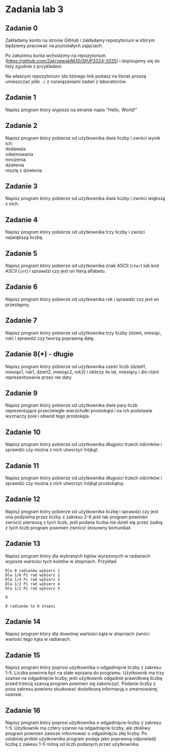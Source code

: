 # Zadania lab 3

## Zadanie 0

Zakładamy konto na stronie GitHub i zakładamy repozytorium w którym będziemy pracować na pozostałych zajęciach.

Po założeniu konta wchodzimy na repozytorium (https://github.com/ZakrzewskiM30/SPJP2024-2025) i dopisujemy się do listy zgodnie z przykładem

Na własnym repozytorium (do którego link podasz na liście) proszę umieszczać pliki `.c` z rozwiązaniami zadań z laboratoriów.

## Zadanie 1

Napisz program który wypisze na ekranie napis "Hello, World!"

## Zadanie 2

Napisz program który pobierze od użytkownika dwie liczby i zwróci wynik ich:  
dodawaia  
odejmowania  
mnożenia  
dzielenia  
resztę z dzielenia

## Zadanie 3

Napisz program który pobierze od użytkownika dwie liczby i zwróci większą z nich.

## Zadanie 4

Napisz program który pobierze od użytkownika trzy liczby i zwróci największą liczbę.

## Zadanie 5

Napisz program który pobierze od użytkownika znak ASCII (`char`) lub kod ASCII (`int`) i sprawdzi czy jest on literą alfabetu.

## Zadanie 6

Napisz program który pobierze od użytkownika rok i sprawdzi czy jest on przestępny.

## Zadanie 7

Napisz program który pobierze od użytkownika trzy liczby (dzień, miesiąc, rok) i sprawdzi czy tworzą poprawną datę.

## Zadanie 8(*) - długie

Napisz program który pobierze od użytkownika sześć liczb (dzień1, miesiąc1, rok1, dzień2, miesiąc2, rok2) i obliczy ile lat, miesięcy i dni różni reprezentowanie przez nie daty.

## Zadanie 9

Napisz program który pobierze od użytkownika dwie pary liczb reprezentujące przeciwległe wierzchołki prostokąta i na ich podstawie wyznaczy pole i obwód tego prostokąta.

## Zadanie 10

Napisz program który pobierze od użytkownika długości trzech odcinków i sprawdzi czy można z nich utworzyć trójkąt.

## Zadanie 11

Napisz program który pobierze od użytkownika długości trzech odcinków i sprawdzi czy można z nich utworzyć trójkąt prostokątny.

## Zadanie 12

Napisz program który pobierze od użytkownika liczbę i sprawdzi czy jest ona podzielna przez liczby z zakresu 2-6 jeśli tak program powinien zwrócić pierwszą z tych liczb, jeśli podana liczba nie dzieli się przez żadną z tych liczb program powinien zwrócić stosowny komunikat.

## Zadanie 13

Napisz program który dla wybranych kątów wyrażonych w radianach wypisze wartości tych kontów w stopniach.
Przykład:

```
Dla 0 radianów wybierz 1  
Dla 1/6 Pi rad wybierz 2  
Dla 1/4 Pi rad wybierz 3  
Dla 1/3 Pi rad wybierz 4  
Dla 1/2 Pi rad wybierz 5  

0  

0 radianów to 0 stopni
```

## Zadanie 14

Napisz program który dla dowolnej wartości kąta w stopniach zwróci wartość tego kąta w radianach.

## Zadanie 15

Napisz program który poprosi użytkownika o odgadnięcie liczby z zakresu 1-5. Liczba powinna być na stałe wpisana do programu. Użytkownik ma trzy szanse na odgadnięcie liczby, jeśli użytkownik odgadnie prawidłową liczbę przed trzecią szansą program powinien się zakończyć. Podanie liczby z poza zakresu powinno skutkować dodatkową informacją o zmarnowanej szansie.

## Zadanie 16

Napisz program który poprosi użytkownika o odgadnięcie liczby z zakresu 1-5. Użytkownik ma cztery szanse na odgadnięcie liczby, ale złośliwy program powinien zawsze informować o odgadnięciu złej liczby. Po ostatniej próbie użytkownika program podaje jako poprawną odpowiedź liczbę z zakesu 1-5 różną od liczb podanych przez użytkownika.









